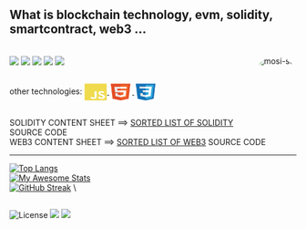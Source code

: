 ## What is blockchain technology, evm, solidity, smartcontract, web3 ...

<!--
:pushpin:Popular repositories [Landing page](https://sol-app.github.io/mosi-sol/) 
- My Web3 Resume [Resume](https://sol-app.github.io/resume/) :book:
- Know about my experiences [Linkedin](https://www.linkedin.com/in/moslem-abbasi/) :pencil2:
- Latest repo edited [View](https://mosi-arch.github.io/view/) :notebook:
- More tutorial about [Solidity](https://github.com/mosi-sol) :paperclip:
- How to reach met [Linktree](https://linktr.ee/mosi.sol) :bookmark:
- Web2 to Web3 [Web3](https://github.com/sol-app) :chart_with_upwards_trend:
- **More info** [Read me](https://github.com/mosi-sol/mosi-sol/blob/main/More.md) :books:
-->

<!--
Popular repositories <a href="https://sol-app.github.io/mosi-sol/" target="_blank"><img src="https://img.shields.io/badge/-Landing%20page-%23ffaa33?style=for-the-badge&logo=github&logoColor=white" target="_blank"></a> 
- Know about my experiences <a href="https://www.linkedin.com/in/moslem-abbasi/" target="_blank"><img src="https://img.shields.io/badge/-Linkedin-%230077B5?style=for-the-badge&logo=linkedin&logoColor=white" target="_blank"></a> 
- More tutorial about <a href="https://github.com/mosi-sol" target="_blank"><img src="https://img.shields.io/badge/-Solidity-%23ac77B5?style=for-the-badge&logo=solidity&logoColor=white" target="_blank"></a> 
- How to reach met <a href="https://linktr.ee/mosi.sol" target="_blank"><img src="https://img.shields.io/badge/-Linktree-%235599B5?style=for-the-badge&logo=html5&logoColor=white" target="_blank"></a> 
- Latest repo edited <a href="https://mosi-arch.github.io/view/" target="_blank"><img src="https://img.shields.io/badge/-View-%23334455?style=for-the-badge&logo=github&logoColor=white" target="_blank"></a> 
- Web2 to Web3 <a href="https://github.com/sol-app" target="_blank"><img src="https://img.shields.io/badge/-Web3-%23997700?style=for-the-badge&logo=ethereum&logoColor=white" target="_blank"></a> 
- **More info** <a href="https://github.com/mosi-sol/mosi-sol/blob/main/More.md" target="_blank"><img src="https://img.shields.io/badge/-Read%20me-%230077B5?style=for-the-badge&logo=github&logoColor=white" target="_blank"></a> 
-->

<div style="display: inline_block"><br>
<a href="https://sol-app.github.io/blog/" target="_blank"><img src="https://img.shields.io/badge/-Blog-%23900090?style=for-the-badge&logo=github&logoColor=white" target="_blank"></a> 
<a href="https://sol-app.github.io/mosi-sol/" target="_blank"><img src="https://img.shields.io/badge/-Portfolio-%230077B5?style=for-the-badge&logo=github&logoColor=white" target="_blank"></a> 
	<a href="https://sol-app.github.io/resume/" target="_blank"><img src="https://img.shields.io/badge/-Resume-%23ffcc11?style=for-the-badge&logo=github&logoColor=white" target="_blank"></a> 
	<a href="https://www.linkedin.com/in/moslem-abbasi/" target="_blank"><img src="https://img.shields.io/badge/-Linkedin-%233fafff?style=for-the-badge&logo=linkedin&logoColor=white" target="_blank"></a> 
	<!-- <a href="https://linktr.ee/mosi.sol" target="_blank"><img src="https://img.shields.io/badge/-Reach%20me-900090?style=for-the-badge&logo=ethereum&logoColor=white" target="_blank"></a> -->
	<a href="https://github.com/mosi-sol/mosi-sol/blob/main/More.md" target="_blank"><img src="https://img.shields.io/badge/-Read%20more-909090?style=for-the-badge&logo=ethereum&logoColor=white" target="_blank"></a>
    <!-- <a href="https://sol-app.github.io/Donation/"><img align="right" alt="mosi-sol" height="130" style="border-radius:50px;" src="https://img.shields.io/badge/-9077B5?style=for-the-badge&logo=solidity&logoColor=white" /></a> -->
    <a href="https://sol-app.github.io/Donation/"><img align="right" alt="mosi-sol" height="130" style="border-radius:50px;" src="https://simpleicons.org/icons/solidity.svg" /></a>
    
</div>
    
##

<div> 
    other technologies: 
    <a href="https://en.wikipedia.org/wiki/JavaScript">
    <img align="center" alt="Rafa-Js" height="30" width="40" src="https://raw.githubusercontent.com/devicons/devicon/master/icons/javascript/javascript-plain.svg" />
    </a><a href="https://en.wikipedia.org/wiki/HTML">
    <img align="center" alt="Rafa-HTML" height="30" width="40" src="https://raw.githubusercontent.com/devicons/devicon/master/icons/html5/html5-original.svg" />
    </a><a href="https://en.wikipedia.org/wiki/CSS">
    <img align="center" alt="Rafa-CSS" height="30" width="40" src="https://raw.githubusercontent.com/devicons/devicon/master/icons/css3/css3-original.svg" />
    </a>
</div>

##

SOLIDITY CONTENT SHEET ==> [SORTED LIST OF SOLIDITY](https://github.com/mosi-sol/mosi-sol/blob/main/content-sheet.md) SOURCE CODE \
WEB3 CONTENT SHEET ==> [SORTED LIST OF WEB3](https://github.com/sol-app) SOURCE CODE 

---

[![Top Langs](https://github-readme-stats.vercel.app/api/top-langs/?username=mosi-sol&layout=compact)](https://github.com/mosi-sol) \
[![My Awesome Stats](https://awesome-github-stats.azurewebsites.net/user-stats/mosi-sol?cardType=level&theme=github&preferLogin=false&Ring=8B4BDD&Title=8F51DD)](https://git.io/awesome-stats-card) \
[![GitHub Streak](https://streak-stats.demolab.com?user=mosi-sol&theme=vue&fire=EB5454&currStreakNum=EB5454&sideLabels=5C85EB&ring=EBBE4A&sideNums=5C85EB&currStreakLabel=5C85EB)](https://git.io/streak-stats) \

##

![License](https://img.shields.io/badge/License-MIT-blue)
<a href="https://github.com/mosi-sol"><img src="https://img.shields.io/badge/Mosi--sol-2023-lightgrey?style=social&logo=github" /></a>
<a href="https://sol-app.github.io/Donation/"><img src="https://img.shields.io/badge/Buy%20me%20a-Coffee-gray?style=plastic&logo=java" /></a>
